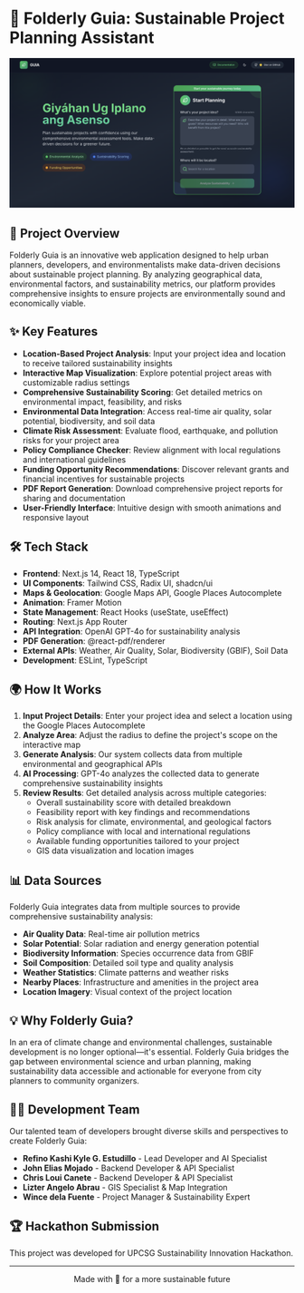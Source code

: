 # 🌱 Folderly Guia: Sustainable Project Planning Assistant

![Sustainability Assessment Framework](./image.png)

## 🚀 Project Overview

Folderly Guia is an innovative web application designed to help urban planners, developers, and environmentalists make data-driven decisions about sustainable project planning. By analyzing geographical data, environmental factors, and sustainability metrics, our platform provides comprehensive insights to ensure projects are environmentally sound and economically viable.

## ✨ Key Features

- **Location-Based Project Analysis**: Input your project idea and location to receive tailored sustainability insights
- **Interactive Map Visualization**: Explore potential project areas with customizable radius settings
- **Comprehensive Sustainability Scoring**: Get detailed metrics on environmental impact, feasibility, and risks
- **Environmental Data Integration**: Access real-time air quality, solar potential, biodiversity, and soil data
- **Climate Risk Assessment**: Evaluate flood, earthquake, and pollution risks for your project area
- **Policy Compliance Checker**: Review alignment with local regulations and international guidelines
- **Funding Opportunity Recommendations**: Discover relevant grants and financial incentives for sustainable projects
- **PDF Report Generation**: Download comprehensive project reports for sharing and documentation
- **User-Friendly Interface**: Intuitive design with smooth animations and responsive layout

## 🛠️ Tech Stack

- **Frontend**: Next.js 14, React 18, TypeScript
- **UI Components**: Tailwind CSS, Radix UI, shadcn/ui
- **Maps & Geolocation**: Google Maps API, Google Places Autocomplete
- **Animation**: Framer Motion
- **State Management**: React Hooks (useState, useEffect)
- **Routing**: Next.js App Router
- **API Integration**: OpenAI GPT-4o for sustainability analysis
- **PDF Generation**: @react-pdf/renderer
- **External APIs**: Weather, Air Quality, Solar, Biodiversity (GBIF), Soil Data
- **Development**: ESLint, TypeScript

## 🌍 How It Works

1. **Input Project Details**: Enter your project idea and select a location using the Google Places Autocomplete
2. **Analyze Area**: Adjust the radius to define the project's scope on the interactive map
3. **Generate Analysis**: Our system collects data from multiple environmental and geographical APIs
4. **AI Processing**: GPT-4o analyzes the collected data to generate comprehensive sustainability insights
5. **Review Results**: Get detailed analysis across multiple categories:
   - Overall sustainability score with detailed breakdown
   - Feasibility report with key findings and recommendations
   - Risk analysis for climate, environmental, and geological factors
   - Policy compliance with local and international regulations
   - Available funding opportunities tailored to your project
   - GIS data visualization and location images

## 📊 Data Sources

Folderly Guia integrates data from multiple sources to provide comprehensive sustainability analysis:

- **Air Quality Data**: Real-time air pollution metrics
- **Solar Potential**: Solar radiation and energy generation potential
- **Biodiversity Information**: Species occurrence data from GBIF
- **Soil Composition**: Detailed soil type and quality analysis
- **Weather Statistics**: Climate patterns and weather risks
- **Nearby Places**: Infrastructure and amenities in the project area
- **Location Imagery**: Visual context of the project location

## 💡 Why Folderly Guia?

In an era of climate change and environmental challenges, sustainable development is no longer optional—it's essential. Folderly Guia bridges the gap between environmental science and urban planning, making sustainability data accessible and actionable for everyone from city planners to community organizers.

## 👨‍💻 Development Team

Our talented team of developers brought diverse skills and perspectives to create Folderly Guia:

- **Refino Kashi Kyle G. Estudillo** - Lead Developer and AI Specialist
- **John Elias Mojado** - Backend Developer & API Specialist
- **Chris Loui Canete** - Backend Developer & API Specialist
- **Lizter Angelo Abrau** - GIS Specialist & Map Integration
- **Wince dela Fuente** - Project Manager & Sustainability Expert

## 🏆 Hackathon Submission

This project was developed for UPCSG Sustainability Innovation Hackathon.

---

<p align="center">Made with 💚 for a more sustainable future</p>
